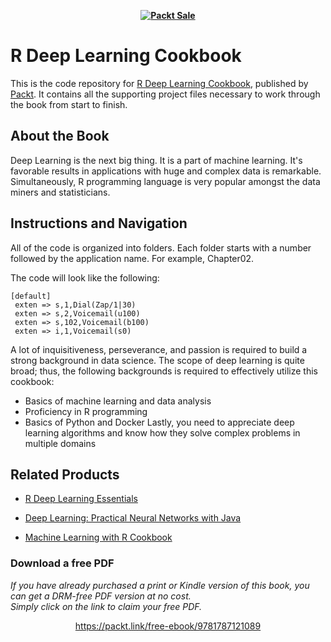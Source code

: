 
<b><p align='center'>[![Packt Sale](https://static.packt-cdn.com/assets/images/packt+events/Improve_UX.png)](https://packt.link/algotradingpython)</p></b> 




# R Deep Learning Cookbook
This is the code repository for [R Deep Learning Cookbook](https://www.packtpub.com/big-data-and-business-intelligence/r-deep-learning-cookbook?utm_source=github&utm_medium=repository&utm_campaign=9781787121089), published by [Packt](https://www.packtpub.com/?utm_source=github). It contains all the supporting project files necessary to work through the book from start to finish.
## About the Book
Deep Learning is the next big thing. It is a part of machine learning. It's favorable results in applications with huge and complex data is remarkable. Simultaneously, R programming language is very popular amongst the data miners and statisticians.


## Instructions and Navigation
All of the code is organized into folders. Each folder starts with a number followed by the application name. For example, Chapter02.



The code will look like the following:
```
[default]
 exten => s,1,Dial(Zap/1|30)
 exten => s,2,Voicemail(u100)
 exten => s,102,Voicemail(b100)
 exten => i,1,Voicemail(s0)
```

A lot of inquisitiveness, perseverance, and passion is required to build a strong background in data science. The scope of deep learning is quite broad; thus, the following backgrounds is required to effectively utilize this cookbook: 
 * Basics of machine learning and data analysis
 * Proficiency in R programming
 * Basics of Python and Docker
Lastly, you need to appreciate deep learning algorithms and know how they solve complex problems in multiple domains

## Related Products
* [R Deep Learning Essentials](https://www.packtpub.com/big-data-and-business-intelligence/r-deep-learning-essentials?utm_source=github&utm_medium=repository&utm_campaign=9781785280580)

* [Deep Learning: Practical Neural Networks with Java](https://www.packtpub.com/big-data-and-business-intelligence/deep-learning-practical-neural-networks-java?utm_source=github&utm_medium=repository&utm_campaign=9781788470315)

* [Machine Learning with R Cookbook](https://www.packtpub.com/big-data-and-business-intelligence/machine-learning-r-cookbook?utm_source=github&utm_medium=repository&utm_campaign=9781783982042)

### Download a free PDF

 <i>If you have already purchased a print or Kindle version of this book, you can get a DRM-free PDF version at no cost.<br>Simply click on the link to claim your free PDF.</i>
<p align="center"> <a href="https://packt.link/free-ebook/9781787121089">https://packt.link/free-ebook/9781787121089 </a> </p>
